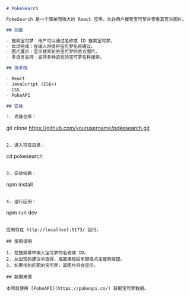 ```markdown
# PokeSearch

PokeSearch 是一个简单而强大的 React 应用，允许用户搜索宝可梦并查看其官方图片。

## 功能

- 搜索宝可梦：用户可以通过名称或 ID 搜索宝可梦。
- 自动完成：在输入时提供宝可梦名称建议。
- 图片展示：显示搜索到的宝可梦的官方图片。
- 多语言支持：支持多种语言的宝可梦名称搜索。

## 技术栈

- React
- JavaScript (ES6+)
- CSS
- PokeAPI

## 安装

1. 克隆仓库：
   ```
   git clone https://github.com/yourusername/pokesearch.git
   ```

2. 进入项目目录：
   ```
   cd pokesearch
   ```

3. 安装依赖：
   ```
   npm install
   ```

4. 运行应用：
   ```
   npm run dev
   ```

应用将在 http://localhost:5173/ 运行。

## 使用说明

1. 在搜索框中输入宝可梦的名称或 ID。
2. 从出现的建议中选择，或直接按回车键或点击搜索按钮。
3. 如果找到匹配的宝可梦，其图片将会显示。

## 数据来源

本项目使用 [PokeAPI](https://pokeapi.co/) 获取宝可梦数据。

